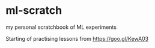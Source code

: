 # ml-scratch
my personal scratchbook of ML experiments

Starting of practising lessons from https://goo.gl/KewA03
